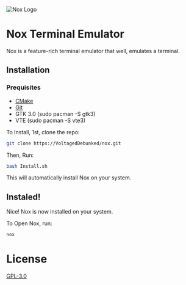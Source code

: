 ![Nox Logo](https://i.ibb.co/nb2FN7g/image-1.png)
# Nox Terminal Emulator

Nox is a feature-rich terminal emulator that well, emulates a terminal.

## Installation

### Prequisites
- [CMake](https://cmake.org)
- [Git](https://git-scm.com)
- GTK 3.0 (sudo pacman -S gtk3)
- VTE (sudo pacman -S vte3)

To Install, 1st, clone the repo:

```bash
git clone https://VoltagedDebunked/nox.git
```

Then, Run:
```bash
bash Install.sh
```

This will automatically install Nox on your system.

## Instaled!

Nice! Nox is now installed on your system.

To Open Nox, run:
```bash
nox
```

# License
[GPL-3.0](LICENSE)
